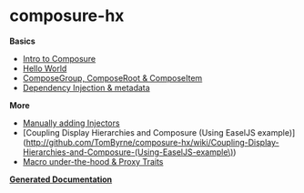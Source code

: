 composure-hx
============

**Basics**
* [Intro to Composure](http://github.com/TomByrne/composure-hx/wiki)
* [Hello World](http://github.com/TomByrne/composure-hx/wiki/Hello-World)
* [ComposeGroup, ComposeRoot & ComposeItem](http://github.com/TomByrne/composure-hx/wiki/ComposeGroup,-ComposeRoot-&-ComposeItem)
* [Dependency Injection & metadata](http://github.com/TomByrne/composure-hx/wiki/Dependency-Injection-&-metadata)

**More**
* [Manually adding Injectors](http://github.com/TomByrne/composure-hx/wiki/Manually-Adding-Injectors)
* [Coupling Display Hierarchies and Composure (Using EaselJS example)](http://github.com/TomByrne/composure-hx/wiki/Coupling-Display-Hierarchies-and-Composure-(Using-EaselJS-example\))
* [Macro under-the-hood & Proxy Traits](http://github.com/TomByrne/composure-hx/wiki/Macro-under-the-hood-&-Proxy-Traits)

**[Generated Documentation](http://github.com/TomByrne/composure-hx/wiki/Documentation---All-Classes)**
